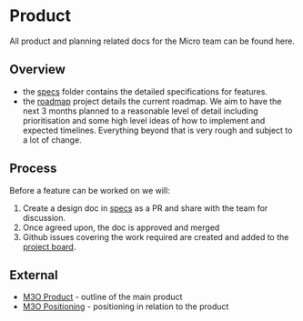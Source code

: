 # Product

All product and planning related docs for the Micro team can be found here. 

## Overview

- the [specs](specs) folder contains the detailed specifications for features. 
- the [roadmap](https://github.com/m3o/development/projects/11) project details the current roadmap. We aim to have the next 3 months planned to a reasonable level of detail including prioritisation and some high level ideas of how to implement and expected timelines. Everything beyond that is very rough and subject to a lot of change.

## Process
Before a feature can be worked on we will:
1. Create a design doc in [specs](specs) as a PR and share with the team for discussion.
2. Once agreed upon, the doc is approved and merged
3. Github issues covering the work required are created and added to the [project board](https://github.com/m3o/development/projects/10).

## External

- [M3O Product](https://docs.google.com/document/d/1nUXE397sNeqyj6vcauxjt_lMYUISgMjVGc1m84v_BVY/edit) - outline of the main product
- [M3O Positioning](https://docs.google.com/document/d/1_7nZJgCZp71Q10fNC_4gjM4syN8lQML5HKr2hccYhDY/edit#) - positioning in relation to the product
